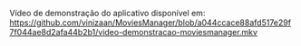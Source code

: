 Vídeo de demonstração do aplicativo disponível em: https://github.com/vinizaan/MoviesManager/blob/a044ccace88afd517e29f7f044ae8d2afa44b2b1/video-demonstracao-moviesmanager.mkv

